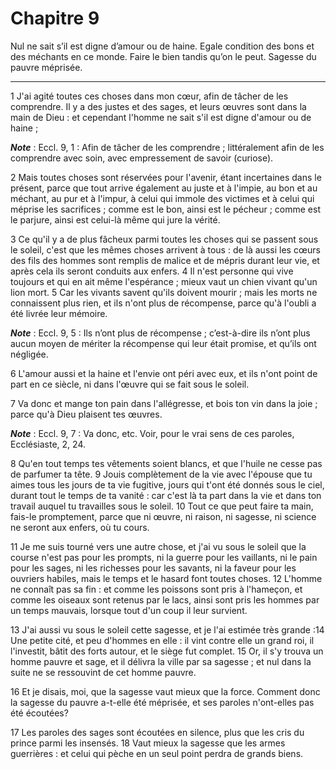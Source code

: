 # Chapitre 9

Nul ne sait s’il est digne d’amour ou de haine.
Egale condition des bons et des méchants en ce monde.
Faire le bien tandis qu’on le peut.
Sagesse du pauvre méprisée.

***

1 J'ai agité toutes ces choses dans mon cœur, afin de tâcher de les comprendre. Il y a des justes et des sages, et leurs œuvres sont dans la main de Dieu : et cependant l'homme ne sait s'il est digne d'amour ou de haine ;

***Note*** :  Eccl. 9, 1 : Afin de tâcher de les comprendre ; littéralement afin de les comprendre avec soin, avec empressement de savoir (curiose).

2 Mais toutes choses sont réservées pour l'avenir, étant incertaines dans le présent, parce que tout arrive également au juste et à l'impie, au bon et au méchant, au pur et à l'impur, à celui qui immole des victimes et à celui qui méprise les sacrifices ; comme est le bon, ainsi est le pécheur ; comme est le parjure, ainsi est celui-là même qui jure la vérité.


3 Ce qu'il y a de plus fâcheux parmi toutes les choses qui se passent sous le soleil, c'est que les mêmes choses arrivent à tous : de là aussi les cœurs des fils des hommes sont remplis de malice et de mépris durant leur vie, et après cela ils seront conduits aux enfers. 4 Il n'est personne qui vive toujours et qui en ait même l'espérance ; mieux vaut un chien vivant qu'un lion mort. 5 Car les vivants savent qu'ils doivent mourir ; mais les morts ne connaissent plus rien, et ils n'ont plus de récompense, parce qu'à l'oubli a été livrée leur mémoire.

***Note*** :  Eccl. 9, 5 : Ils n’ont plus de récompense ; c’est-à-dire ils n’ont plus aucun moyen de mériter la récompense qui leur était promise, et qu’ils ont négligée.

6 L'amour aussi et la haine et l'envie ont péri avec eux, et ils n'ont point de part en ce siècle, ni dans l'œuvre qui se fait sous le soleil.


7 Va donc et mange ton pain dans l'allégresse, et bois ton vin dans la joie ; parce qu'à Dieu plaisent tes œuvres.

***Note*** :  Eccl. 9, 7 : Va donc, etc. Voir, pour le vrai sens de ces paroles, Ecclésiaste, 2, 24.

8 Qu'en tout temps tes vêtements soient blancs, et que l'huile ne cesse pas de parfumer ta tête. 9 Jouis complètement de la vie avec l'épouse que tu aimes tous les jours de ta vie fugitive, jours qui t'ont été donnés sous le ciel, durant tout le temps de ta vanité : car c'est là ta part dans la vie et dans ton travail auquel tu travailles sous le soleil. 10 Tout ce que peut faire ta main, fais-le promptement, parce que ni œuvre, ni raison, ni sagesse, ni science ne seront aux enfers, où tu cours.


11 Je me suis tourné vers une autre chose, et j'ai vu sous le soleil que la course n'est pas pour les prompts, ni la guerre pour les vaillants, ni le pain pour les sages, ni les richesses pour les savants, ni la faveur pour les ouvriers habiles, mais le temps et le hasard font toutes choses. 12 L'homme ne connaît pas sa fin : et comme les poissons sont pris à l'hameçon, et comme les oiseaux sont retenus par le lacs, ainsi sont pris les hommes par un temps mauvais, lorsque tout d'un coup il leur survient.


13 J'ai aussi vu sous le soleil cette sagesse, et je l'ai estimée très grande :14 Une petite cité, et peu d'hommes en elle : il vint contre elle un grand roi, il l'investit, bâtit des forts autour, et le siège fut complet. 15 Or, il s'y trouva un homme pauvre et sage, et il délivra la ville par sa sagesse ; et nul dans la suite ne se ressouvint de cet homme pauvre.


16 Et je disais, moi, que la sagesse vaut mieux que la force. Comment donc la sagesse du pauvre a-t-elle été méprisée, et ses paroles n'ont-elles pas été écoutées?


17 Les paroles des sages sont écoutées en silence, plus que les cris du prince parmi les insensés. 18 Vaut mieux la sagesse que les armes guerrières : et celui qui pèche en un seul point perdra de grands biens.


